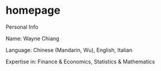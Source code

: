 # homepage

Personal Info

Name: Wayne Chiang

Language: Chinese (Mandarin, Wu), English, Italian

Expertise in: Finance & Economics, Statistics & Mathematics
